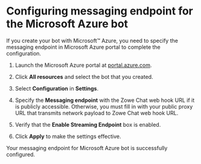# Configuring messaging endpoint for the Microsoft Azure bot

If you create your bot with Microsoft™ Azure, you need to specify the messaging endpoint in Microsoft Azure portal to complete the configuration.

1.  Launch the Microsoft Azure portal at [portal.azure.com](http://portal.azure.com).

2.  Click **All resources** and select the bot that you created.

3.  Select **Configuration** in **Settings**.

4.  Specify the **Messaging endpoint** with the Zowe Chat web hook URL if it is publicly accessible. Otherwise, you must fill in with your public proxy URL that transmits network payload to Zowe Chat web hook URL.

5.  Verify that the **Enable Streaming Endpoint** box is enabled.

6.  Click **Apply** to make the settings effective.


Your messaging endpoint for Microsoft Azure bot is successfully configured.
